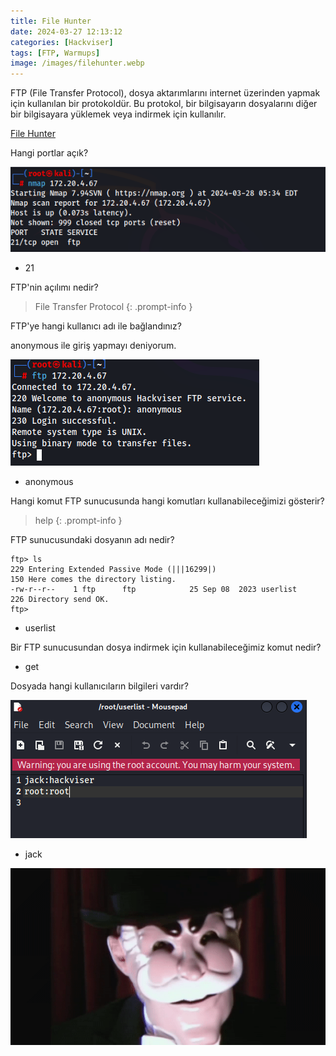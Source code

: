 ```yaml
---
title: File Hunter
date: 2024-03-27 12:13:12 
categories: [Hackviser]
tags: [FTP, Warmups]  
image: /images/filehunter.webp
---
```


FTP (File Transfer Protocol), dosya aktarımlarını internet üzerinden yapmak için kullanılan bir protokoldür. Bu protokol, bir bilgisayarın dosyalarını diğer bir bilgisayara yüklemek veya indirmek için kullanılır.


<a href="https://app.hackviser.com/warmups/file-hunter">File Hunter</a>


Hangi portlar açık?

![](https://github.com/umutsaglam/CTF-Writeups/blob/main/Hackviser/FileHunter/images/1.png?raw=true)


- 21 

FTP'nin açılımı nedir?

> File Transfer Protocol
{: .prompt-info }

FTP'ye hangi kullanıcı adı ile bağlandınız?

anonymous ile giriş yapmayı deniyorum.

![](https://github.com/umutsaglam/CTF-Writeups/blob/main/Hackviser/FileHunter/images/2.png?raw=true)

- anonymous

Hangi komut FTP sunucusunda hangi komutları kullanabileceğimizi gösterir?

> help
{: .prompt-info }


FTP sunucusundaki dosyanın adı nedir?

````
ftp> ls
229 Entering Extended Passive Mode (|||16299|)
150 Here comes the directory listing.
-rw-r--r--    1 ftp      ftp            25 Sep 08  2023 userlist
226 Directory send OK.
ftp> 
````
- userlist 

Bir FTP sunucusundan dosya indirmek için kullanabileceğimiz komut nedir?

- get 

Dosyada hangi kullanıcıların bilgileri vardır?

![](https://github.com/umutsaglam/CTF-Writeups/blob/main/Hackviser/FileHunter/images/3.png?raw=true)


- jack 


![fsoc](/images/fsoc.gif)
